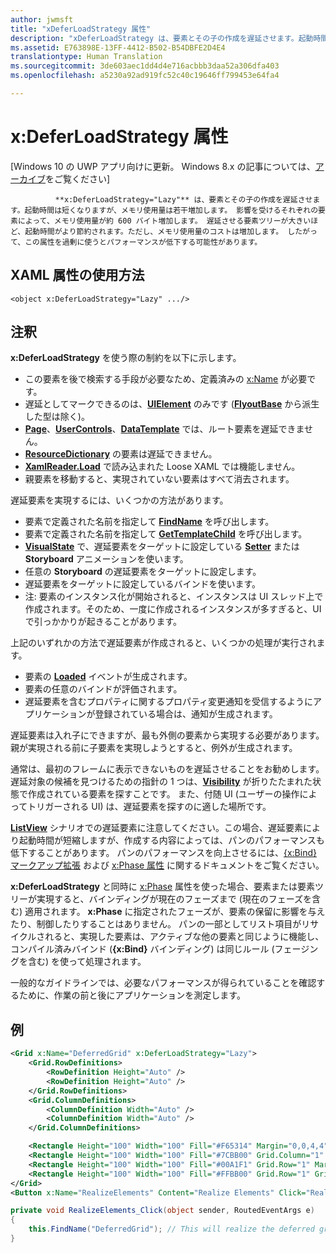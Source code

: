 ```yaml
---
author: jwmsft
title: "xDeferLoadStrategy 属性"
description: "xDeferLoadStrategy は、要素とその子の作成を遅延させます。起動時間は短くなりますが、メモリ使用量は若干増加します。 影響を受けるそれぞれの要素によって、メモリ使用量が約 600 バイト増加します。"
ms.assetid: E763898E-13FF-4412-B502-B54DBFE2D4E4
translationtype: Human Translation
ms.sourcegitcommit: 3de603aec1dd4d4e716acbbb3daa52a306dfa403
ms.openlocfilehash: a5230a92ad919fc52c40c19646ff799453e64fa4

---
```


# x:DeferLoadStrategy 属性

\[Windows 10 の UWP アプリ向けに更新。 Windows 8.x の記事については、[アーカイブ](http://go.microsoft.com/fwlink/p/?linkid=619132)をご覧ください\]


              **x:DeferLoadStrategy="Lazy"** は、要素とその子の作成を遅延させます。起動時間は短くなりますが、メモリ使用量は若干増加します。 影響を受けるそれぞれの要素によって、メモリ使用量が約 600 バイト増加します。 遅延させる要素ツリーが大きいほど、起動時間がより節約されます。ただし、メモリ使用量のコストは増加します。 したがって、この属性を過剰に使うとパフォーマンスが低下する可能性があります。

## XAML 属性の使用方法

``` syntax
<object x:DeferLoadStrategy="Lazy" .../>
```

## 注釈

**x:DeferLoadStrategy** を使う際の制約を以下に示します。

-   この要素を後で検索する手段が必要なため、定義済みの [x:Name](x-name-attribute.md) が必要です。
-   遅延としてマークできるのは、[**UIElement**](https://msdn.microsoft.com/library/windows/apps/br208911) のみです ([**FlyoutBase**](https://msdn.microsoft.com/library/windows/apps/dn279249) から派生した型は除く)。
-   [**Page**](https://msdn.microsoft.com/library/windows/apps/windows.ui.xaml.controls.page)、[**UserControls**](https://msdn.microsoft.com/library/windows/apps/windows.ui.xaml.controls.usercontrol)、[**DataTemplate**](https://msdn.microsoft.com/library/windows/apps/br242348) では、ルート要素を遅延できません。
-   [**ResourceDictionary**](https://msdn.microsoft.com/library/windows/apps/br208794) の要素は遅延できません。
-   [**XamlReader.Load**](https://msdn.microsoft.com/library/windows/apps/br228048) で読み込まれた Loose XAML では機能しません。
-   親要素を移動すると、実現されていない要素はすべて消去されます。

遅延要素を実現するには、いくつかの方法があります。

-   要素で定義された名前を指定して [**FindName**](https://msdn.microsoft.com/library/windows/apps/br208715) を呼び出します。
-   要素で定義された名前を指定して [**GetTemplateChild**](https://msdn.microsoft.com/library/windows/apps/br209416) を呼び出します。
-   [**VisualState**](https://msdn.microsoft.com/library/windows/apps/br209007) で、遅延要素をターゲットに設定している [**Setter**](https://msdn.microsoft.com/library/windows/apps/br208817) または **Storyboard** アニメーションを使います。
-   任意の **Storyboard** の遅延要素をターゲットに設定します。
-   遅延要素をターゲットに設定しているバインドを使います。
-   注: 要素のインスタンス化が開始されると、インスタンスは UI スレッド上で作成されます。そのため、一度に作成されるインスタンスが多すぎると、UI で引っかかりが起きることがあります。

上記のいずれかの方法で遅延要素が作成されると、いくつかの処理が実行されます。

-   要素の [**Loaded**](https://msdn.microsoft.com/library/windows/apps/br208723) イベントが生成されます。
-   要素の任意のバインドが評価されます。
-   遅延要素を含むプロパティに関するプロパティ変更通知を受信するようにアプリケーションが登録されている場合は、通知が生成されます。

遅延要素は入れ子にできますが、最も外側の要素から実現する必要があります。  親が実現される前に子要素を実現しようとすると、例外が生成されます。

通常は、最初のフレームに表示できないものを遅延させることをお勧めします。  遅延対象の候補を見つけるための指針の 1 つは、[**Visibility**](https://msdn.microsoft.com/library/windows/apps/br208992) が折りたたまれた状態で作成されている要素を探すことです。  また、付随 UI (ユーザーの操作によってトリガーされる UI) は、遅延要素を探すのに適した場所です。  

[**ListView**](https://msdn.microsoft.com/library/windows/apps/br242878) シナリオでの遅延要素に注意してください。この場合、遅延要素により起動時間が短縮しますが、作成する内容によっては、パンのパフォーマンスも低下することがあります。  パンのパフォーマンスを向上させるには、[{x:Bind} マークアップ拡張](x-bind-markup-extension.md) および [x:Phase 属性](x-phase-attribute.md) に関するドキュメントをご覧ください。

**x:DeferLoadStrategy** と同時に [x:Phase](x-phase-attribute.md) 属性を使った場合、要素または要素ツリーが実現すると、バインディングが現在のフェーズまで (現在のフェーズを含む) 適用されます。 **x:Phase** に指定されたフェーズが、要素の保留に影響を与えたり、制御したりすることはありません。 パンの一部としてリスト項目がリサイクルされると、実現した要素は、アクティブな他の要素と同じように機能し、コンパイル済みバインド (**{x:Bind}** バインディング) は同じルール (フェージングを含む) を使って処理されます。

一般的なガイドラインでは、必要なパフォーマンスが得られていることを確認するために、作業の前と後にアプリケーションを測定します。

## 例

```xml
<Grid x:Name="DeferredGrid" x:DeferLoadStrategy="Lazy">
    <Grid.RowDefinitions>
        <RowDefinition Height="Auto" />
        <RowDefinition Height="Auto" />
    </Grid.RowDefinitions>
    <Grid.ColumnDefinitions>
        <ColumnDefinition Width="Auto" />
        <ColumnDefinition Width="Auto" />
    </Grid.ColumnDefinitions>

    <Rectangle Height="100" Width="100" Fill="#F65314" Margin="0,0,4,4" />
    <Rectangle Height="100" Width="100" Fill="#7CBB00" Grid.Column="1" Margin="4,0,0,4" />
    <Rectangle Height="100" Width="100" Fill="#00A1F1" Grid.Row="1" Margin="0,4,4,0" />
    <Rectangle Height="100" Width="100" Fill="#FFBB00" Grid.Row="1" Grid.Column="1" Margin="4,4,0,0" />
</Grid>
<Button x:Name="RealizeElements" Content="Realize Elements" Click="RealizeElements_Click"/>
```

```csharp
private void RealizeElements_Click(object sender, RoutedEventArgs e)
{
    this.FindName("DeferredGrid"); // This will realize the deferred grid
}
```




<!--HONumber=Jul16_HO2-->


